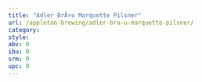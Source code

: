```yaml
---
title: "Adler BrÃ¤u Marquette Pilsner"
url: /appleton-brewing/adler-bra-u-marquette-pilsner/
category: 
style: 
abv: 0
ibu: 0
srm: 0
upc: 0
---
```



